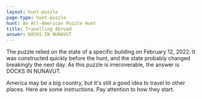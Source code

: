 ```yaml
---
layout: hunt-puzzle
page-type: hunt-puzzle
hunt: An All-American Puzzle Hunt
title: Travelling Abroad
answer: DOCKS IN NUNAVUT
---
```

<p class="errata">
The puzzle relied on the state of a specific building on February 12, 2022. It was constructed quickly before the hunt,
and the state probably changed breakingly the next day. As this puzzle is irrecoverable, the answer is DOCKS IN NUNAVUT.
</p>

<p class="puzzle-flavor" markdown="1">
America may be a big country, but it's still a good idea to travel to other places. Here are some instructions. Pay attention to how they start.
</p>